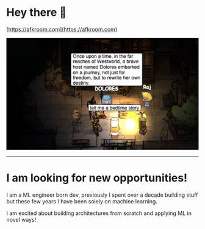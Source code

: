
# Hey there 👋

[https://afkroom.com](https://afkroom.com)

![alt text](westworld.png)


---

# I am looking for new opportunities!


I am a ML engineer born dev, previously I spent over a decade building stuff but these few years I have been solely on machine learning.

I am excited about building architectures from scratch and applying ML in novel ways!

